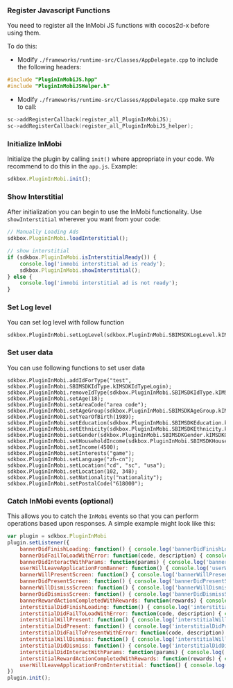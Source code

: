 ### Register Javascript Functions
You need to register all the InMobi JS functions with cocos2d-x before using them.

To do this:
* Modify `./frameworks/runtime-src/Classes/AppDelegate.cpp` to include the following headers:
```cpp
#include "PluginInMobiJS.hpp"
#include "PluginInMobiJSHelper.h"
```

* Modify `./frameworks/runtime-src/Classes/AppDelegate.cpp` make sure to call:
```cpp
sc->addRegisterCallback(register_all_PluginInMobiJS);
sc->addRegisterCallback(register_all_PluginInMobiJS_helper);
```

### Initialize InMobi
Initialize the plugin by calling `init()` where appropriate in your code. We
recommend to do this in the `app.js`. Example:
```javascript
sdkbox.PluginInMobi.init();
```

### Show Interstitial
After initialization you can begin to use the InMobi functionality. Use `showInterstitial` wherever you want from your code:
```javascript
// Manually Loading Ads
sdkbox.PluginInMobi.loadInterstitial();

// show interstitial
if (sdkbox.PluginInMobi.isInterstitialReady()) {
    console.log('inmobi interstitial ad is ready');
    sdkbox.PluginInMobi.showInterstitial();
} else {
    console.log('inmobi interstitial ad is not ready');
}
```

### Set Log level
You can set log level with follow function
```
sdkbox.PluginInMobi.setLogLevel(sdkbox.PluginInMobi.SBIMSDKLogLevel.kIMSDKLogLevelDebug);
```

### Set user data
You can use following functions to set user data
```
sdkbox.PluginInMobi.addIdForType("test", sdkbox.PluginInMobi.SBIMSDKIdType.kIMSDKIdTypeLogin);
sdkbox.PluginInMobi.removeIdType(sdkbox.PluginInMobi.SBIMSDKIdType.kIMSDKIdTypeLogin);
sdkbox.PluginInMobi.setAge(18);
sdkbox.PluginInMobi.setAreaCode("area code");
sdkbox.PluginInMobi.setAgeGroup(sdkbox.PluginInMobi.SBIMSDKAgeGroup.kIMSDKAgeGroupBetween18And20);
sdkbox.PluginInMobi.setYearOfBirth(1989);
sdkbox.PluginInMobi.setEducation(sdkbox.PluginInMobi.SBIMSDKEducation.kIMSDKEducationHighSchoolOrLess);
sdkbox.PluginInMobi.setEthnicity(sdkbox.PluginInMobi.SBIMSDKEthnicity.kIMSDKEthnicityHispanic);
sdkbox.PluginInMobi.setGender(sdkbox.PluginInMobi.SBIMSDKGender.kIMSDKGenderMale);
sdkbox.PluginInMobi.setHouseholdIncome(sdkbox.PluginInMobi.SBIMSDKHouseholdIncome.kIMSDKHouseholdIncomeBelow5kUSD);
sdkbox.PluginInMobi.setIncome(4500);
sdkbox.PluginInMobi.setInterests("game");
sdkbox.PluginInMobi.setLanguage("zh-cn");
sdkbox.PluginInMobi.setLocation("cd", "sc", "usa");
sdkbox.PluginInMobi.setLocation(102, 348);
sdkbox.PluginInMobi.setNationality("nationality");
sdkbox.PluginInMobi.setPostalCode("618000");
```

### Catch InMobi events (optional)
This allows you to catch the `InMobi` events so that you can perform operations based upon responses. A simple example might look like this:
```javascript
var plugin = sdkbox.PluginInMobi
plugin.setListener({
    bannerDidFinishLoading: function() { console.log('bannerDidFinishLoading'); },
    bannerDidFailToLoadWithError: function(code, description) { console.log('bannerDidFailToLoadWithError code:' + code + ' desc:' + description); },
    bannerDidInteractWithParams: function(params) { console.log('bannerDidInteractWithParams'); },
    userWillLeaveApplicationFromBanner: function() { console.log('userWillLeaveApplicationFromBanner'); },
    bannerWillPresentScreen: function() { console.log('bannerWillPresentScreen'); },
    bannerDidPresentScreen: function() { console.log('bannerDidPresentScreen'); },
    bannerWillDismissScreen: function() { console.log('bannerWillDismissScreen'); },
    bannerDidDismissScreen: function() { console.log('bannerDidDismissScreen'); },
    bannerRewardActionCompletedWithRewards: function(rewards) { console.log('bannerRewardActionCompletedWithRewards'); },
    interstitialDidFinishLoading: function() { console.log('interstitialDidFinishLoading'); },
    interstitialDidFailToLoadWithError: function(code, description) { console.log('interstitialDidFailToLoadWithError code:' + code + ' desc:' + description); },
    interstitialWillPresent: function() { console.log('interstitialWillPresent'); },
    interstitialDidPresent: function() { console.log('interstitialDidPresent'); },
    interstitialDidFailToPresentWithError: function(code, description) { console.log('interstitialDidFailToPresentWithError code:' + code + ' desc:' + description); },
    interstitialWillDismiss: function() { console.log('interstitialWillDismiss'); },
    interstitialDidDismiss: function() { console.log('interstitialDidDismiss'); },
    interstitialDidInteractWithParams: function(params) { console.log('interstitialDidInteractWithParams'); },
    interstitialRewardActionCompletedWithRewards: function(rewards) { console.log('interstitialRewardActionCompletedWithRewards'); },
    userWillLeaveApplicationFromInterstitial: function() { console.log('userWillLeaveApplicationFromInterstitial'); }
})
plugin.init();
```

